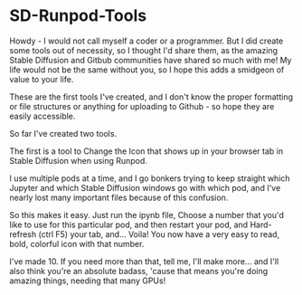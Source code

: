 # SD-Runpod-Tools
Howdy - I would not call myself a coder or a programmer.  But I did create some tools out of necessity, so I thought I'd share them, as the amazing Stable Diffusion and Gitbub communities have shared so much with me!  My life would not be the same without you, so I hope this adds a smidgeon of value to your life.

These are the first tools I've created, and I don't know the proper formatting or file structures or anything for uploading to Github - so hope they are easily accessible.

So far I've created two tools.  

The first is a tool to Change the Icon that shows up in your browser tab in Stable Diffusion when using Runpod. 

I use multiple pods at a time, and I go bonkers trying to keep straight which Jupyter and which Stable Diffusion windows go with which pod, and I've nearly lost many important files because of this confusion. 

So this makes it easy.  Just run the ipynb file, Choose a number that you'd like to use for this particular pod, and then restart your pod, and Hard-refresh (ctrl F5) your tab, and... Voila!  You now have a very easy to read, bold, colorful icon with that number.

I've made 10. If you need more than that, tell me, I'll make more... and I'll also think you're an absolute badass, 'cause that means you're doing amazing things, needing that many GPUs!
